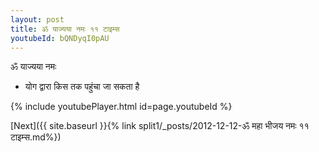 ```yaml
---
layout: post
title: ॐ याज्यया नमः ११ टाइम्स
youtubeId: bQNDyqI0pAU
---
```

 
 
 ॐ याज्यया नमः  
 
 -  योग द्वारा किस तक पहुंचा जा सकता है 
 
  
 
  
 
 
 
 
 
 


{% include youtubePlayer.html id=page.youtubeId %}
 
[Next]({{ site.baseurl }}{% link  split1/_posts/2012-12-12-ॐ महा भीजय नमः ११ टाइम्स.md%})
 
